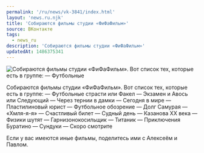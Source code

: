 ```yaml
---
permalink: '/ru/news/vk-3841/index.html'
layout: 'news.ru.njk'
title: 'Собираются фильмы студии «ФиФаФильм»'
source: ВКонтакте
tags:
  - news_ru
description: 'Собираются фильмы студии «ФиФаФильм»'
updatedAt: 1486375341
---
```

![Собираются фильмы студии «ФиФаФильм». Вот список тех, которые есть в группе: — Футбольные](https://sun9-11.userapi.com/impf/c626620/v626620195/5f783/dWb5-q0pQSs.jpg?size=1280x853&quality=96&sign=673d20225dfa854ec30a90fe78446218&c_uniq_tag=6_2rOnvHf3OUwAxwUlswLIdTZoUJo9PvGy4FRNf3rGk&type=album)

Собираются фильмы студии «ФиФаФильм». Вот список тех, которые есть в группе:
— Футбольные страсти или Факел
— Экзамен и Авось или Следующий
— Через тернии в дамки
— Сегодня в мире
— Пластилиновый юрист
— Футбольное обозрение
— Долг Самурая
— «Хмля-я-я»
— Счастливый билет
— Судный день
— Казанова ХХ века
— Физики шутят
— Гарнизонокосильщик
— Титаник
— Приключения Буратино
— Сундуки
— Скоро смотрите

Если у вас имеются иные фильмы, поделитесь ими с Алексеём и Павлом.
